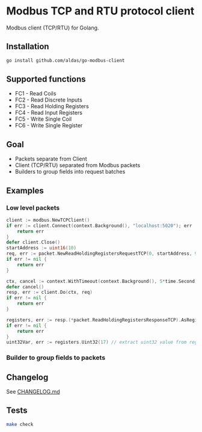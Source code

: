 # Modbus TCP and RTU protocol client

Modbus client (TCP/RTU) for Golang.

## Installation

```bash
go install github.com/aldas/go-modbus-client
```

## Supported functions

* FC1 - Read Coils
* FC2 - Read Discrete Inputs
* FC3 - Read Holding Registers
* FC4 - Read Input Registers
* FC5 - Write Single Coil
* FC6 - Write Single Register

## Goal

* Packets separate from Client
* Client (TCP/RTU) separated from Modbus packets
* Builders to group fields into request batches

## Examples

### Low level packets

```go
client := modbus.NewTCPClient()
if err := client.Connect(context.Background(), "localhost:5020"); err != nil {
    return err
}
defer client.Close()
startAddress := uint16(10)
req, err := packet.NewReadHoldingRegistersRequestTCP(0, startAddress, 9)
if err != nil {
    return err
}

ctx, cancel := context.WithTimeout(context.Background(), 5*time.Second)
defer cancel()
resp, err := client.Do(ctx, req)
if err != nil {
    return err
}

registers, err := resp.(*packet.ReadHoldingRegistersResponseTCP).AsRegisters(startAddress)
if err != nil {
    return err
}
uint32Var, err := registers.Uint32(17) // extract uint32 value from register 17
```

### Builder to group fields to packets

## Changelog

See [CHANGELOG.md](CHANGELOG.md)

## Tests

```bash
make check
```
